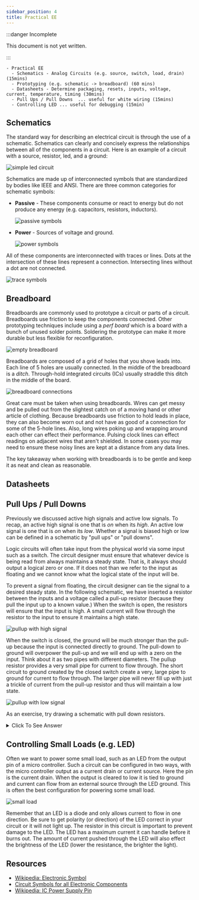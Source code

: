 ```yaml
---
sidebar_position: 4
title: Practical EE
---
```


:::danger Incomplete

This document is not yet written.

:::

```text
- Practical EE
  - Schematics - Analog Circuits (e.g. source, switch, load, drain) (15mins)
  - Prototyping (e.g. schematic -> breadboard) (60 mins)
  - Datasheets - Determine packaging, resets, inputs, voltage, current, temperature, timing (30mins)
  - Pull Ups / Pull Downs  ... useful for white wiring (15mins)
  - Controlling LED ... useful for debugging (15min)
```

## Schematics

The standard way for describing an electrical circuit is through the use of a schematic. Schematics can clearly and concisely express the relationships between all of the components in a circuit. Here is an example of a circuit with a source, resistor, led, and a ground:

![simple led circuit](./PracticalEE/simple-led.png)

Schematics are made up of interconnected symbols that are standardized by bodies like IEEE and ANSI. There are three common categories for schematic symbols:

- **Passive** - These components consume or react to energy but do not produce any energy (e.g. capacitors, resistors, inductors).

  ![passive symbols](./PracticalEE/passive-511x168.png)

- **Power** - Sources of voltage and ground.

  ![power symbols](./PracticalEE/power-512x162.png)

<!-- TODO: Consider moving these somewhere else? -->

<!-- - **Logical** - Represent boolean operations (e.g. AND, OR, NOR).

  ![logic symbols](./PracticalEE/logical-511x195.png) -->

All of these components are interconnected with traces or lines. Dots at the intersection of these lines represent a connection. Intersecting lines without a dot are not connected.

![trace symbols](./PracticalEE/traces-511x168.png)

<!-- TODO: Drop example schematic here and describe it. -->

## Breadboard

Breadboards are commonly used to prototype a circuit or parts of a circuit. Breadboards use friction to keep the components connected. Other prototyping techniques include using a _perf board_ which is a board with a bunch of unused solder points. Soldering the prototype can make it more durable but less flexible for reconfiguration.

![empty breadboard](./PracticalEE/breadboard-768x248.png)

Breadboards are composed of a grid of holes that you shove leads into. Each line of 5 holes are usually connected. In the middle of the breadboard is a _ditch_. Through-hold integrated circuits (ICs) usually straddle this ditch in the middle of the board.

![breadboard connections](./PracticalEE/breadboard-connections-768x248.png)

Great care must be taken when using breadboards. Wires can get messy and be pulled out from the slightest catch on of a moving hand or other article of clothing. Because breadboards use friction to hold leads in place, they can also become worn out and not have as good of a connection for some of the 5-hole lines. Also, long wires poking up and wrapping around each other can effect their performance. Pulsing clock lines can effect readings on adjacent wires that aren't shielded. In some cases you may need to ensure these noisy lines are kept at a distance from any data lines.

The key takeaway when working with breadboards is to be gentle and keep it as neat and clean as reasonable.

<!-- TODO: Have students draw a breadboard implementations from a given set of schematics. -->

<!-- TODO: Show pictures of the solutions. -->

## Datasheets

<!-- TODO: Focus on packaging, inverted inputs, resets, control inputs, voltage specs, current output, temperature specs, timing diagrams, block diagrams. -->

<!-- TODO: Given a timesheet, answer questions about the described components.

- 8-bit serial to parallel converter means?
- What part?
- Voltage?
- How to reset?

More information available in FCC database. -->

## Pull Ups / Pull Downs

<!-- TODO: Use "on" and "off" instead of activating. -->

Previously we discussed active high signals and active low signals. To recap, an active high signal is one that is _on_ when its _high_. An active low signal is one that is _on_ when its _low_. Whether a signal is biased high or low can be defined in a schematic by "pull ups" or "pull downs".

<!-- Attrib: Word for word from old ATNO4272. -->

Logic circuits will often take input from the physical world via some input such as a switch. The circuit designer must ensure that whatever device is being read from always maintains a steady state. That is, it always should output a logical zero or one. If it does not than we refer to the input as floating and we cannot know what the logical state of the input will be.

<!-- Attrib: Word for word from old ATNO4272. -->

To prevent a signal from floating, the circuit designer can tie the signal to a desired steady state. In the following schematic, we have inserted a resistor between the inputs and a voltage called a pull-up resistor (because they pull the input up to a known value.) When the switch is open, the resistors will ensure that the input is high. A small current will flow through the resistor to the input to ensure it maintains a high state.

![pullup with high signal](./PracticalEE/pullup-high.png)

<!-- Attrib: Word for word from old ATNO4272. -->

When the switch is closed, the ground will be much stronger than the pull-up because the input is connected directly to ground. The pull-down to ground will overpower the pull-up and we will end up with a zero on the input. Think about it as two pipes with different diameters. The pullup resistor provides a very small pipe for current to flow through. The short circuit to ground created by the closed switch create a very, large pipe to ground for current to flow through. The larger pipe will never fill up with just a trickle of current from the pull-up resistor and thus will maintain a low state.

![pullup with low signal](./PracticalEE/pullup-low.png)

As an exercise, try drawing a schematic with pull down resistors.

<details>
<summary>Click To See Answer</summary>

![pulldown example](./PracticalEE/pulldown.png)

</details>

## Controlling Small Loads (e.g. LED)

<!-- Attrib: Word for word from old ATNO4272. -->

Often we want to power some small load, such as an LED from the output pin of a micro controller. Such a circuit can be configured in two ways, with the micro controller output as a current drain or current source. Here the pin is the current drain. When the output is cleared to low it is tied to ground and current can flow from an external source through the LED ground. This is often the best configuration for powering some small load.

![small load](./PracticalEE/small-load.png)

<!-- Attrib: Word for word from old ATNO4272. -->

Remember that an LED is a diode and only allows current to flow in one direction. Be sure to get polarity (or direction) of the LED correct in your circuit or it will not light up. The resistor in this circuit is important to prevent damage to the LED. The LED has a maximum current it can handle before it burns out. The amount of current pushed through the LED will also effect the brightness of the LED (lower the resistance, the brighter the light).

## Resources

- [Wikipedia: Electronic Symbol](https://en.wikipedia.org/wiki/Electronic_symbol)
- [Circuit Symbols for all Electronic Components](http://www.talkingelectronics.com/CctSymbols/Circuit_Symbols.html)
- [Wikipedia: IC Power Supply Pin](https://en.wikipedia.org/wiki/IC_power-supply_pin)
